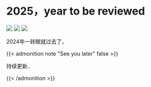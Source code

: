 # 2025，year to be reviewed


<!--more-->

<p><img src="https://img.shields.io/badge/last%20modified-2022--0--0-ff69b4?style=flat" > <img src="https://img.shields.io/badge/Words-00-yellow?style=flat" >  <img src="https://img.shields.io/badge/00%20minutes-lightgray?style=flat" ></p>

2024年一转眼就过去了，


{{< admonition note "See you later" false >}}

持续更新..

{{< /admonition >}}


